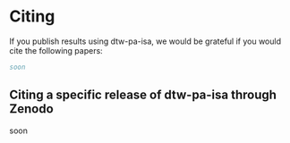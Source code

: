 # Citing

If you publish results using dtw-pa-isa, we would be grateful if you would cite the following papers:

```bibtex
soon
```

## Citing a specific release of dtw-pa-isa through Zenodo
soon
